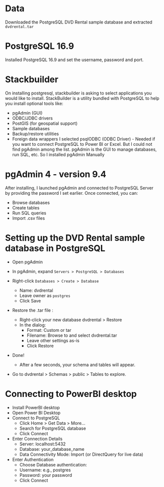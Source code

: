 # **Data**
Downloaded the PostgreSQL DVD Rental sample database and extracted `dvdrental.tar`

# **PostgreSQL 16.9**
Installed PostgreSQL 16.9 and set the username, password and port.

# **Stackbuilder**
On installing postgresql, stackbuilder is asking to select applications you would like to install.
StackBuilder is a utility bundled with PostgreSQL to help you install optional tools like:
  * pgAdmin (GUI)
  * ODBC/JDBC drivers
  * PostGIS (for geospatial support)
  * Sample databases
  * Backup/restore utilities
  * Foreign data wrappers
I selected psqlODBC (ODBC Driver) - Needed if you want to connect PostgreSQL to Power BI or Excel.
But I could not find pgAdmin among the list. pgAdmin is the GUI to manage databases, run SQL, etc.
So I installed pgAdmin Manually

# **pgAdmin 4 - version 9.4**
After installing, I launched pgAdmin and connected to PostgreSQL Server by providing the password I set earlier.
Once connected, you can:
  * Browse databases
  * Create tables
  * Run SQL queries
  * Import .csv files

# **Setting up the DVD Rental sample database in PostgreSQL**
* Open pgAdmin
* In pgAdmin, expand `Servers > PostgreSQL > Databases`
* Right-click `Databases > Create > Database`
  * Name: dvdrental
  * Leave owner as `postgres`
  * Click Save

* Restore the .tar file :
  * Right-click your new database dvdrental > Restore
  * In the dialog:
     * Format: Custom or tar
     * Filename: Browse to and select dvdrental.tar
     * Leave other settings as-is
     * Click Restore
* Done!
  * After a few seconds, your schema and tables will appear.
* Go to dvdrental > Schemas > public > Tables to explore.

# **Connecting to PowerBI desktop**
* Install PowerBI desktop
* Open Power BI Desktop
* Connect to PostgreSQL
  * Click Home > Get Data > More...
  * Search for PostgreSQL database
  * Click Connect
* Enter Connection Details
  * Server:	localhost:5432
  * Database:	your_database_name
  * Data Connectivity Mode:	Import (or DirectQuery for live data)
* Enter Authentication
  * Choose Database authentication:
   * Username: e.g., postgres
   * Password: your password
   * Click Connect 
